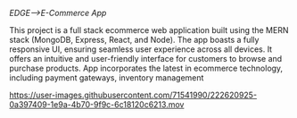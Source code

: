 *EDGE-->E-Commerce App*

This project is a full stack ecommerce web application built using the MERN stack (MongoDB, Express, React, and Node). The app boasts a fully responsive UI, ensuring seamless user experience across all devices. It offers an intuitive and user-friendly interface for customers to browse and purchase products. App incorporates the latest in ecommerce technology, including payment gateways, inventory management





https://user-images.githubusercontent.com/71541990/222620925-0a397409-1e9a-4b70-9f9c-6c18120c6213.mov

